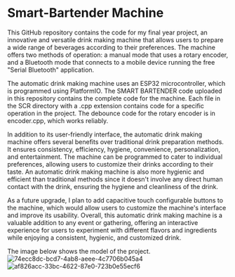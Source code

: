 # Smart-Bartender Machine
This GitHub repository contains the code for my final year project, an innovative and versatile drink making machine that allows users to prepare a wide range of beverages according to their preferences. The machine offers two methods of operation: a manual mode that uses a rotary encoder, and a Bluetooth mode that connects to a mobile device running the free "Serial Bluetooth" application.

The automatic drink making machine uses an ESP32 microcontroller, which is programmed using PlatformIO. The SMART BARTENDER code uploaded in this repository contains the complete code for the machine. Each file in the SCR directory with a .cpp extension contains code for a specific operation in the project. The debounce code for the rotary encoder is in encoder.cpp, which works reliably.

In addition to its user-friendly interface, the automatic drink making machine offers several benefits over traditional drink preparation methods. It ensures consistency, efficiency, hygiene, convenience, personalization, and entertainment. The machine can be programmed to cater to individual preferences, allowing users to customize their drinks according to their taste. An automatic drink making machine is also more hygienic and efficient than traditional methods since it doesn't involve any direct human contact with the drink, ensuring the hygiene and cleanliness of the drink.

As a future upgrade, I plan to add capacitive touch configurable buttons to the machine, which would allow users to customize the machine's interface and improve its usability. Overall, this automatic drink making machine is a valuable addition to any event or gathering, offering an interactive experience for users to experiment with different flavors and ingredients while enjoying a consistent, hygienic, and customized drink.

The image below shows the model of the project.
![74ecc8dc-bcd7-4ab8-aeee-4c7706b045a4](https://user-images.githubusercontent.com/84334191/229865121-9045b254-0b4c-45e3-ad04-a1c938911b4b.jpg)
![af826acc-33bc-4622-87e0-723b0e55ecf6](https://user-images.githubusercontent.com/84334191/229865377-ebf9f8c8-4bb8-47da-acb7-ab60fabe6156.jpg)
